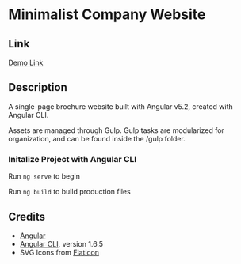 # Minimalist Company Website

## Link
[Demo Link](https://mimikim.github.io/Minimalist-Company-Website/)

## Description
A single-page brochure website built with Angular v5.2, created with Angular CLI. 

Assets are managed through Gulp. Gulp tasks are modularized for organization, and can be found inside the /gulp folder.

### Initalize Project with Angular CLI
Run `ng serve` to begin

Run `ng build` to build production files

## Credits
- [Angular](https://angular.io/)
- [Angular CLI](https://github.com/angular/angular-cli), version 1.6.5
- SVG Icons from [Flaticon](https://www.flaticon.com/packs/house-plants-2)

